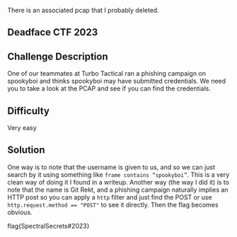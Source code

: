 There is an associated pcap that I probably deleted.

## Deadface CTF 2023

## Challenge Description 
One of our teammates at Turbo Tactical ran a phishing campaign on spookyboi and thinks spookyboi may have submitted credentials. We need you to take a look at the PCAP and see if you can find the credentials.

## Difficulty
Very easy

## Solution
One way is to note that the username is given to us, and so we can just search by it using something like `frame contains “spookyboi”`. This is a very clean way of doing it I found in a writeup. Another way (the way I did it) is to note that the name is Git Rekt, and a phishing campaign naturally implies an HTTP post so you can apply a `http` filter and just find the POST or use `http.request.method == "POST"` to see it directly. Then the flag becomes obvious.

flag{SpectralSecrets#2023}